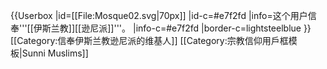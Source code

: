 {{Userbox
  |id=[[File:Mosque02.svg|70px]]
  |id-c=#e7f2fd 
  |info=这个用户信奉'''[[伊斯兰教]][[逊尼派]]'''。
  |info-c=#e7f2fd 
  |border-c=lightsteelblue
}} <includeonly>
[[Category:信奉伊斯兰教逊尼派的维基人]]</includeonly><noinclude>
[[Category:宗教信仰用戶框模板|Sunni Muslims]]
</noinclude>